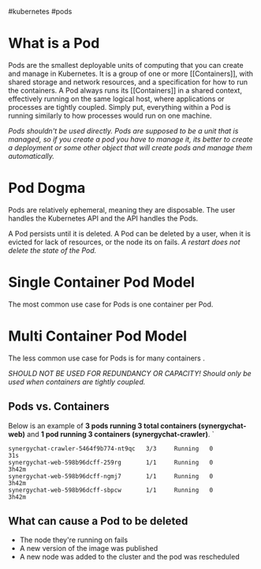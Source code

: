 #kubernetes #pods
# What is a Pod
Pods are the smallest deployable units of computing that you can create and manage in Kubernetes. It is a group of one or more [[Containers]], with shared storage and network resources, and a specification for how to run the containers. A Pod always runs its [[Containers]] in a shared context, effectively running on the same logical host, where applications or processes are tightly coupled. Simply put, everything within a Pod is running similarly to how processes would run on one machine. 

*Pods shouldn't be used directly. Pods are supposed to be a unit that is managed, so if you create a pod you have to manage it, its better to create a deployment or some other object that will create pods and manage them automatically.*

# Pod Dogma
Pods are relatively ephemeral, meaning they are disposable. The user handles the Kubernetes API and the API handles the Pods.

A Pod persists until it is deleted. A Pod can be deleted by a user, when it is evicted for lack of resources, or the node its on fails. *A restart does not delete the state of the Pod.*
# Single Container Pod Model
The most common use case for Pods is one container per Pod. 
# Multi Container Pod Model
The less common use case for Pods is for many containers . 

*SHOULD NOT BE USED FOR REDUNDANCY OR CAPACITY! 
Should only be used when containers are tightly coupled.*

## Pods vs. Containers
Below is an example of **3 pods running 3 total containers (synergychat-web)** and **1 pod running 3 containers (synergychat-crawler)**.
`
```
synergychat-crawler-5464f9b774-nt9qc   3/3     Running   0          31s
synergychat-web-598b96dcff-259rg       1/1     Running   0          3h42m
synergychat-web-598b96dcff-ngmj7       1/1     Running   0          3h42m
synergychat-web-598b96dcff-sbpcw       1/1     Running   0          3h42m
```

## What can cause a Pod to be deleted
* The node they're running on fails
* A new version of the image was published
* A new node was added to the cluster and the pod was rescheduled